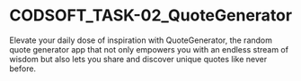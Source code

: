 # CODSOFT_TASK-02_QuoteGenerator
Elevate your daily dose of inspiration with QuoteGenerator, the random quote generator app that not only empowers you with an endless stream of wisdom but also lets you share and discover unique quotes like never before.
